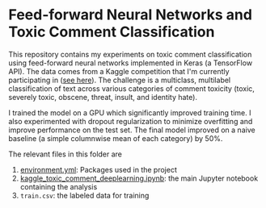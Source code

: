 # Feed-forward Neural Networks and Toxic Comment Classification

This repository contains my experiments on toxic comment classification using feed-forward neural networks implemented in Keras (a TensorFlow API). The data comes from a Kaggle competition that I'm currently participating in ([see here](https://www.kaggle.com/c/jigsaw-toxic-comment-classification-challenge)). The challenge is a multiclass, multilabel classification of text across various categories of comment toxicity (toxic, severely toxic, obscene, threat, insult, and identity hate).

I trained the model on a GPU which significantly improved training time. I also experimented with dropout regularization to minimize overfitting and improve performance on the test set. The final model improved on a naive baseline (a simple columnwise mean of each category) by 50%.



The relevant files in this folder are
1. [environment.yml](https://github.com/palpen/sharpestminds/blob/master/environment.yml): Packages used in the project
2. [kaggle_toxic_comment_deeplearning.ipynb](https://github.com/palpen/sharpestminds/blob/master/kaggle_toxic_comment_deeplearning.ipynb): the main Jupyter notebook containing the analysis
3. `train.csv`: the labeled data for training
